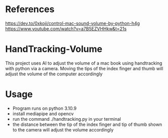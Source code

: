# References
https://dev.to/0xkoji/control-mac-sound-volume-by-python-h4g
https://www.youtube.com/watch?v=a7B5EZVHHkw&t=21s

# HandTracking-Volume
This project uses AI to adjust the volume of a mac book using handtracking with python via a camera.
Moving the tips of the index finger and thumb will adjust the volume of the computer accordingly

# Usage
- Program runs on python 3.10.9
- install mediapipe and opencv
- run the command ./handtracking.py in your terminal
- the distance between the tip of the index finger and tip of thumb shown to the camera will adjust the volume accordingly


